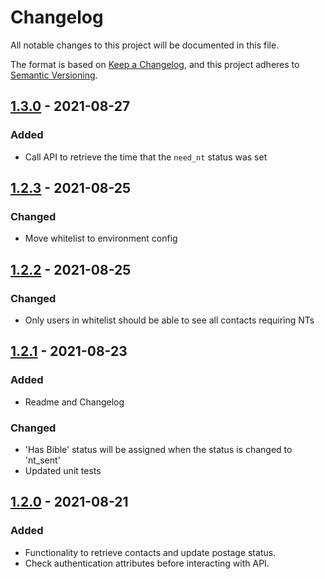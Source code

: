 # Changelog
All notable changes to this project will be documented in this file.

The format is based on [Keep a Changelog](https://keepachangelog.com/en/1.0.0/),
and this project adheres to [Semantic Versioning](https://semver.org/spec/v2.0.0.html).

## [1.3.0] - 2021-08-27

### Added
- Call API to retrieve the time that the `need_nt` status was set

## [1.2.3] - 2021-08-25

### Changed
- Move whitelist to environment config

## [1.2.2] - 2021-08-25

### Changed
- Only users in whitelist should be able to see all contacts requiring NTs

## [1.2.1] - 2021-08-23

### Added
- Readme and Changelog

### Changed
- 'Has Bible' status will be assigned when the status is changed to 'nt_sent'
- Updated unit tests

## [1.2.0] - 2021-08-21

### Added
- Functionality to retrieve contacts and update postage status.
- Check authentication attributes before interacting with API.


[1.3.0]: https://github.com/mujde-aze/nt-postman-dt-proxy/compare/v1.2.3...v1.3.0
[1.2.3]: https://github.com/mujde-aze/nt-postman-dt-proxy/compare/v1.2.2...v1.2.3
[1.2.2]: https://github.com/mujde-aze/nt-postman-dt-proxy/compare/v1.2.1...v1.2.2
[1.2.1]: https://github.com/mujde-aze/nt-postman-dt-proxy/compare/v1.2.0...v1.2.1
[1.2.0]: https://github.com/mujde-aze/nt-postman-dt-proxy/compare/v1.2.0...HEAD
